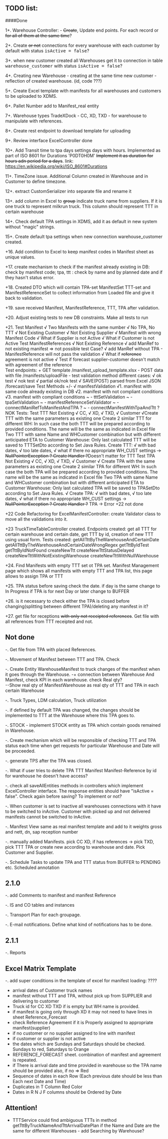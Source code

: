  TODO list:
- 

####Done
 
1+. Warehouse Controller:  - ~~Create~~, Update end points. 
  For each record or ~~for all of them at the same time~~?

2+. Create ~~or not~~ connections for every warehouse with each 
customer by default with status <tt>isActive = false</tt>?     

3+. when new customer created all Warehouses get it to connection in 
table <tt>warehouse_customer</tt> with status <tt>isActive = false</tt>?

4+. Creating new Warehouse - creating at the same 
time new customer - reflection of created warehouse. (id, code ???)

5+. Create Excel template with manifests for all
 warehouses and customers to be uploaded to XDMS.

6+. Pallet Number add 
to Manifest_real entity

7+. Warehouse types TradeXDock - CC, XD, 
TXD - for warehouse to manipulate with references.

8+. Create rest endpoint 
to download template for uploading

9+. Review interface ExcelController<T>
done

10+. Add Transit time to tpa days settings days with hours. Implemented as part of ISO 8601 for Durations 'P0DT0H0M' 
 ~~Implement it as duration for hours adn period for a days~~. 
 link: https://en.wikipedia.org/wiki/ISO_8601#Durations

11+. TimeZone issue. Additional Column created in Warehouse and in Customer to define timezone. 

12+. extract CustomSerializer into separate file and rename it

13+. add column in Excel to ~~group~~ indicate truck name from suppliers. If it is one truck to represent milkrun truck. 
This column should represent TTT in certain warehouse

14+. Check default TPA settings in XDMS, add it as default in new system without "magic" strings. 

15+. Create default tpa settings when new connection warehouse_customer created.

+16. Add condition to Excel to keep manifest codes in Manifest sheet as unique values.

+17. create mechanism to check if the manifest already existing in DB: check by manifest code;
tpa, ttt : check by name and by planned date and if they hasn't status error.
 
+18. Created DTO which will contain TPA-set ManifestSet TTT-set and ManifestReferenceSet to collect information from 
Loaded file and give it back to validation.

+19. save received Manifest, ManifestReference, TTT, TPA after validation.

+20. Adjust existing tests to new DB constraints. Make all tests to run

+21.      Test Manifest
                 √ Two Manifests with the same number
                 √ No TPA, No TTT
                 √ Not Existing Customer
                 √ Not Existing Supplier
                 √ Manifest with wrong Manifest Code
                 √ What if Supplier is not Active
                 √ What if Customer is not Active
              Test ManifestReferences
                 √ Not Existing Reference
                 √ add ManRef to not existing manifest => not possible test Case? 
                 √ add ManRef without TPA - ManifestReference will not pass the validation
                 √ What if ~~reference~~ agreement is not active
                 √ Test if forecast supplier-customer doesn't match with agreement of the reference   
             Test endpoints: 
             + GET template /manifest_upload_template.xlsx
             - POST data with file /manifests/uploadFile
                 - test validation method different cases:
                     √ ok test
                     √ nok test
                     √ partial ok/nok test
             √ SAVE(POST) parsed from Excel JSON /forecast/save 
             Test Methods +/-
                 √ manifestValidation
                     √1. manifest with same code already existing in DB
                     √2. manifest with not compliant conditions
                     √3. manifest with compliant conditions
                 ~ - tttSetValidation <private>
                 ~ - tpaSetValidation <private>
                 ~ - manifestReferenceSetValidator <private>
                 ~ - connectManiRefToManifestAndTPA ? <private>
                 ~ - connectManifestWithTpaAndTtt ? <private>
            NOK Tests:
                Test TTT
                    Not Existing 
                        √ CC, 
                        √ XD, 
                        √ TXD, 
                        √ Customer
                        √Create TTT with the same parameters as existing one
                            Create 2 similar TTT for different WH:
                                In such case the both TTT will be prepared according to provided conditions. The name will be the same as 
                                indicated in Excel file
                            Two TTT with same Name and WHCustomer combination but with different anticipated ETA to Customer Warehouse:
                                Only last calculated TTT will be saved to TTTSetDto according to Set Java Rules.
                        Create TTT:
                            √ with bad dates, 
                            √ too late dates, 
                            √ what if there no appropriate WH_CUST settings ~~-> NullPointerException ? Create Handler ?~~Doesn't matter for TTT
                Test TPA
                    Not Existing 
                        √ CC, 
                        √ XD, 
                        √ TXD, 
                        √ Customer
                        √ Create TPA with the same parameters as existing one
                            Create 2 similar TPA for different WH:
                                In such case the both TPA will be prepared according to provided conditions. The name will be the same as 
                                indicated in Excel file
                            Two TPA with same Name and WHCustomer combination but with different anticipated ETA to Customer Warehouse:
                                Only last calculated TPA will be saved to TPASetDto according to Set Java Rules. 
                        √ Create TPA: 
                                    √ with bad dates, 
                                    √ too late dates, 
                                    √ what if there no appropriate WH_CUST settings -> ~~NullPointerException ? Create Handler ?~~ TPA -> Error
+22
not done

+22 Code Refactoring for ExcelManifestController: create Validator class to move all the validations into it.

+23 TruckTimeTableController created. Endpoints created: get all TTT for certain warehouse and certain date,
 get TTT by id, creation of new TTT using usual form. 
 Tests created: 
 getAllTttByTheWarehouseAndCertainDate
 getAllTttByTheWarehouseAndCertainDateWrongRegex
 getTttByIdTest
 getTttByIdNotFound
 createNewTtt
 createNewTttStatusDelayed
 createNewTttWithNotExistingWarehouse
 createNewTttWithNullWarehouse

+24. Find Manifests with empty TTT set ot TPA set. Manifest Management page which shows all manifests with empty TTT and
 TPA list, this page allows to assign TPA or TTT

+25. TPA status before saving check the date. if day is the same change to In Progress 
    if TPA is for next Day or later change to BUFFER
    
+26. is it necessary to check either the TPA is closed before changing(splitting between different TPA)/deleting any manifest in it?

+27. get file for receptions ~~with only not receipted references~~. Get file with all references from TTT receipted and not. 



Not done
-

-. Get file from TPA with placed References.

-. Movement of Manifest between TTT and TPA. Check  


-. Create Entity WarehouseManifest to truck changes of the manifest when it goes through the Warehouse. 
    -+ connection between Warehouse And Manifest, check KPI in each warehouse. check Real qty?  
    --Show real qty of ManifestWarehouse as real qty of TTT and TPA in each certain Warehouse  
    
    
-. Truck Types, LDM calculation, Truck utilization 

-. if defined by default TPA was changed, the changes should be implemented to TTT at the Warehouse where this TPA goes to.

-. STOCK - implement STOCK entity as TPA which contain goods remained in Warehouse.

-. Create mechanism which will be responsible of checking TTT and TPA status each time when get requests for particular
Warehouse and Date will be proceeded. 

-. generate TPS after the TPA was closed.

-. What if user tries to delete TPA TTT Manifest Manifest-Reference by id for warehouse he doesn't have access? 

-. check all saveAllEntities methods in controllers which implement ExcelController interface. The response entities 
should have "isActive = false". Check again before saving? To implement or not?

-. When customer is set to inactive all warehouses connections with it have to be switched to inActive.
    Customer with picked up and not delivered manifests cannot be switched to inActive. 

-. Manifest View same as real manifest template and add to it weights gross and nett, dn, sap reception number

-. manually added Manifests. pick CC XD, if has references -> pick TXD, pick TTT TPA or create new according to warehouse 
and date. Pick Customer and Supplier.

-. Schedule Tasks to update TPA and TTT status from BUFFER to PENDING etc. Scheduled annotation 


2.1.0
-

-. add Comments to manifest and manifest Reference 

-. IS and CO tables and instances

-. Transport Plan for each groupage.   

-. E-mail notifications. Define what kind of notifications has to be done.

2.1.1
-
-. Reports

Excel Matrix Template
-

-. add super conditions in the template of excel for manifest loading: ???? 
   - arrival dates of Customer truck names
   - manifest without TTT and TPA, without pick up from SUPPLIER and delivering to customer
   - Truck id for CC XD TXD if is empty but WH name is provided. 
   - if manifest is going only through XD it may not need to have lines in sheet Reference_Forecast 
   - check Reference Agreement if it is Properly assigned to appropriate manifest(supplier)
   - if no customer or no supplier assigned to line with manifest  
   - if customer or supplier is not active
   - the dates which are Sundays and Saturdays should be checked. Sundays to red, Saturdays to Orange
   - REFERENCE_FORECAST sheet. combination of manifest and agreement is repeated. 
   - if There is arrival date and time provided in warehouse so the TPA name should be provided also, if no => Red
   - Sequence of dates in each Row (Each previous date should be less than Each next Date and Time)
   - Duplicates in T Column Red Color
   - Dates in R N J F columns should be Ordered by Date
   
Attention!
-

- TTTService could find ambiguous TTTs in method getTttByTruckNameAndTttArrivalDatePlan if the Name and Date 
are the same for different Warehouses - add Searching by Warehouse?
